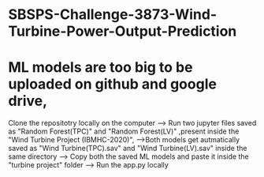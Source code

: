 # SBSPS-Challenge-3873-Wind-Turbine-Power-Output-Prediction
# ML models are too big to be uploaded on github and google drive,
Clone the repositotry locally on the computer --> Run two jupyter files saved as "Random Forest(TPC)" and "Random Forest(LV)" ,present inside the "Wind Turbine Project (IBMHC-2020)",
-->Both models get autmatically saved as "Wind Turbine(TPC).sav" and "Wind Turbine(LV).sav" inside the same directory --> Copy both the saved ML models and paste it inside the 
"turbine project" folder --> Run the app.py locally 
